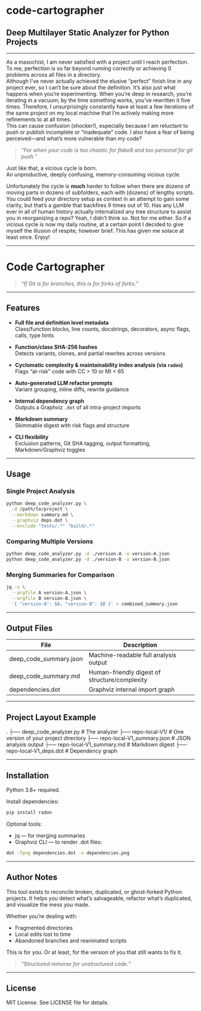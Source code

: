 # code-cartographer  
## Deep Multilayer Static Analyzer for Python Projects  

---

As a masochist, I am never satisfied with a project until I reach perfection.  
To me, perfection is so far beyond running correctly or achieving 0 problems across all files in a directory.  
Although I’ve never actually achieved the elusive “perfect” finish line in any project ever, so I can’t be sure about the definition.
It’s also just what happens when you’re experimenting. When you’re deep in research, you’re iterating in a vacuum; by the time something works, you’ve rewritten it five times. Therefore, I unsurprisingly constantly have at least a few iterations of the same project on my local machine that I’m actively making more refinements to at all times.  
This can cause confusion (shocker!), especially because I am reluctant to push or publish incomplete or “inadequate” code. I also have a fear of being perceived—and what’s more vulnerable than my code?
> *“For when your code is too chaotic for flake8 and too personal for git push.”*

Just like that, a vicious cycle is born.  
An unproductive, deeply confusing, memory-consuming vicious cycle.

Unfortunately the cycle is **much** harder to follow when there are dozens of moving parts in dozens of subfolders, each with (dozens) of lengthy scripts. You could feed your directory setup as context in an attempt to gain some clarity, but that’s a gamble that backfires 9 times out of 10. Has any LLM ever in all of human history actually internalized any tree structure to assist you in reorganizing a repo? Yeah, I didn’t think so. Not for me either. So if a vicious cycle is now my daily routine, at a certain point I decided to give myself the illusion of respite, however brief. This has given me solace at least once. Enjoy!

---

# Code Cartographer 
> *“If Git is for branches, this is for forks of forks.”*

---

## Features

- **Full file and definition level metadata**  
  Class/function blocks, line counts, docstrings, decorators, async flags, calls, type hints

- **Function/class SHA-256 hashes**  
  Detects variants, clones, and partial rewrites across versions

- **Cyclomatic complexity & maintainability index analysis (via `radon`)**  
  Flags “at-risk” code with CC > 10 or MI < 65

- **Auto-generated LLM refactor prompts**  
  Variant grouping, inline diffs, rewrite guidance

- **Internal dependency graph**  
  Outputs a Graphviz `.dot` of all intra-project imports

- **Markdown summary**  
  Skimmable digest with risk flags and structure

- **CLI flexibility**  
  Exclusion patterns, Git SHA tagging, output formatting, Markdown/Graphviz toggles

---

## Usage

### Single Project Analysis

```bash
python deep_code_analyzer.py \
  -d /path/to/project \
  --markdown summary.md \
  --graphviz deps.dot \
  --exclude "tests/.*" "build/.*"
```

### Comparing Multiple Versions
```bash
python deep_code_analyzer.py -d ./version-A -o version-A.json
python deep_code_analyzer.py -d ./version-B -o version-B.json
```

### Merging Summaries for Comparison
```bash
jq -n \
  --argfile A version-A.json \
  --argfile B version-B.json \
  '{ "version-A": $A, "version-B": $B }' > combined_summary.json
```

---

## Output Files

| File | Description |
| --- | --- |
| deep_code_summary.json | Machine-readable full analysis output |
| deep_code_summary.md | Human-friendly digest of structure/complexity |
| dependencies.dot | Graphviz internal import graph |

---

## Project Layout Example
.
├── deep_code_analyzer.py           # The analyzer
├── repo-local-V1/                  # One version of your project directory
├── repo-local-V1_summary.json      # JSON analysis output
├── repo-local-V1_summary.md        # Markdown digest
├── repo-local-V1_deps.dot          # Dependency graph

---

## Installation

Python 3.8+ required.

Install dependencies: 
```bash 
pip install radon
```

Optional tools:
- jq — for merging summaries
- Graphviz CLI — to render .dot files: 
 
```bash 
dot -Tpng dependencies.dot -o dependencies.png
```

---

## Author Notes

This tool exists to reconcile broken, duplicated, or ghost-forked Python projects.
It helps you detect what’s salvageable, refactor what’s duplicated, and visualize the mess you made.

Whether you’re dealing with:
- Fragmented directories
- Local edits lost to time
- Abandoned branches and reanimated scripts

This is for you.
Or at least, for the version of you that still wants to fix it.

> *“Structured remorse for unstructured code.”*

---

## License 
MIT License. See LICENSE file for details.

